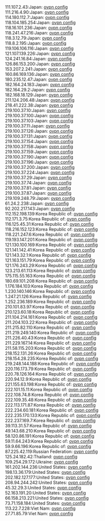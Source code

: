 111.107.2.43:Japan: [ovpn config](vpn/111_107_2_43.ovpn)  
111.216.4.90:Japan: [ovpn config](vpn/111_216_4_90.ovpn)  
114.180.112.7:Japan: [ovpn config](vpn/114_180_112_7.ovpn)  
118.104.185.254:Japan: [ovpn config](vpn/118_104_185_254.ovpn)  
118.16.101.236:Japan: [ovpn config](vpn/118_16_101_236.ovpn)  
118.241.47.216:Japan: [ovpn config](vpn/118_241_47_216.ovpn)  
118.3.12.79:Japan: [ovpn config](vpn/118_3_12_79.ovpn)  
118.8.2.195:Japan: [ovpn config](vpn/118_8_2_195.ovpn)  
119.106.106.116:Japan: [ovpn config](vpn/119_106_106_116.ovpn)  
121.107.139.226:Japan: [ovpn config](vpn/121_107_139_226.ovpn)  
124.241.16.84:Japan: [ovpn config](vpn/124_241_16_84.ovpn)  
126.86.153.200:Japan: [ovpn config](vpn/126_86_153_200.ovpn)  
153.207.2.241:Japan: [ovpn config](vpn/153_207_2_241.ovpn)  
160.86.169.136:Japan: [ovpn config](vpn/160_86_169_136.ovpn)  
180.235.12.47:Japan: [ovpn config](vpn/180_235_12_47.ovpn)  
182.164.24.183:Japan: [ovpn config](vpn/182_164_24_183.ovpn)  
182.164.29.2:Japan: [ovpn config](vpn/182_164_29_2.ovpn)  
182.168.18.129:Japan: [ovpn config](vpn/182_168_18_129.ovpn)  
211.124.206.48:Japan: [ovpn config](vpn/211_124_206_48.ovpn)  
218.41.222.38:Japan: [ovpn config](vpn/218_41_222_38.ovpn)  
219.100.37.10:Japan: [ovpn config](vpn/219_100_37_10.ovpn)  
219.100.37.100:Japan: [ovpn config](vpn/219_100_37_100.ovpn)  
219.100.37.103:Japan: [ovpn config](vpn/219_100_37_103.ovpn)  
219.100.37.11:Japan: [ovpn config](vpn/219_100_37_11.ovpn)  
219.100.37.126:Japan: [ovpn config](vpn/219_100_37_126.ovpn)  
219.100.37.131:Japan: [ovpn config](vpn/219_100_37_131.ovpn)  
219.100.37.154:Japan: [ovpn config](vpn/219_100_37_154.ovpn)  
219.100.37.158:Japan: [ovpn config](vpn/219_100_37_158.ovpn)  
219.100.37.159:Japan: [ovpn config](vpn/219_100_37_159.ovpn)  
219.100.37.190:Japan: [ovpn config](vpn/219_100_37_190.ovpn)  
219.100.37.196:Japan: [ovpn config](vpn/219_100_37_196.ovpn)  
219.100.37.200:Japan: [ovpn config](vpn/219_100_37_200.ovpn)  
219.100.37.224:Japan: [ovpn config](vpn/219_100_37_224.ovpn)  
219.100.37.29:Japan: [ovpn config](vpn/219_100_37_29.ovpn)  
219.100.37.74:Japan: [ovpn config](vpn/219_100_37_74.ovpn)  
219.100.37.81:Japan: [ovpn config](vpn/219_100_37_81.ovpn)  
219.100.37.87:Japan: [ovpn config](vpn/219_100_37_87.ovpn)  
219.109.248.79:Japan: [ovpn config](vpn/219_109_248_79.ovpn)  
61.24.2.238:Japan: [ovpn config](vpn/61_24_2_238.ovpn)  
92.202.217.143:Japan: [ovpn config](vpn/92_202_217_143.ovpn)  
112.152.198.139:Korea Republic of: [ovpn config](vpn/112_152_198_139.ovpn)  
112.171.3.75:Korea Republic of: [ovpn config](vpn/112_171_3_75.ovpn)  
116.125.45.31:Korea Republic of: [ovpn config](vpn/116_125_45_31.ovpn)  
118.216.152.123:Korea Republic of: [ovpn config](vpn/118_216_152_123.ovpn)  
118.221.247.6:Korea Republic of: [ovpn config](vpn/118_221_247_6.ovpn)  
119.193.147.201:Korea Republic of: [ovpn config](vpn/119_193_147_201.ovpn)  
121.130.100.169:Korea Republic of: [ovpn config](vpn/121_130_100_169.ovpn)  
121.141.142.41:Korea Republic of: [ovpn config](vpn/121_141_142_41.ovpn)  
121.143.32.1:Korea Republic of: [ovpn config](vpn/121_143_32_1.ovpn)  
121.163.151.79:Korea Republic of: [ovpn config](vpn/121_163_151_79.ovpn)  
121.176.243.29:Korea Republic of: [ovpn config](vpn/121_176_243_29.ovpn)  
123.213.61.113:Korea Republic of: [ovpn config](vpn/123_213_61_113.ovpn)  
175.115.55.163:Korea Republic of: [ovpn config](vpn/175_115_55_163.ovpn)  
180.69.101.208:Korea Republic of: [ovpn config](vpn/180_69_101_208.ovpn)  
1.176.184.103:Korea Republic of: [ovpn config](vpn/1_176_184_103.ovpn)  
1.230.140.146:Korea Republic of: [ovpn config](vpn/1_230_140_146.ovpn)  
1.247.21.126:Korea Republic of: [ovpn config](vpn/1_247_21_126.ovpn)  
1.252.236.189:Korea Republic of: [ovpn config](vpn/1_252_236_189.ovpn)  
210.101.83.97:Korea Republic of: [ovpn config](vpn/210_101_83_97.ovpn)  
210.123.60.18:Korea Republic of: [ovpn config](vpn/210_123_60_18.ovpn)  
211.104.214.161:Korea Republic of: [ovpn config](vpn/211_104_214_161.ovpn)  
211.204.103.22:Korea Republic of: [ovpn config](vpn/211_204_103_22.ovpn)  
211.215.82.110:Korea Republic of: [ovpn config](vpn/211_215_82_110.ovpn)  
211.219.249.140:Korea Republic of: [ovpn config](vpn/211_219_249_140.ovpn)  
211.226.40.43:Korea Republic of: [ovpn config](vpn/211_226_40_43.ovpn)  
211.229.167.14:Korea Republic of: [ovpn config](vpn/211_229_167_14.ovpn)  
211.58.115.203:Korea Republic of: [ovpn config](vpn/211_58_115_203.ovpn)  
218.152.131.26:Korea Republic of: [ovpn config](vpn/218_152_131_26.ovpn)  
218.154.28.235:Korea Republic of: [ovpn config](vpn/218_154_28_235.ovpn)  
219.248.144.188:Korea Republic of: [ovpn config](vpn/219_248_144_188.ovpn)  
220.116.173.79:Korea Republic of: [ovpn config](vpn/220_116_173_79.ovpn)  
220.78.126.164:Korea Republic of: [ovpn config](vpn/220_78_126_164.ovpn)  
220.94.12.9:Korea Republic of: [ovpn config](vpn/220_94_12_9.ovpn)  
221.155.63.198:Korea Republic of: [ovpn config](vpn/221_155_63_198.ovpn)  
222.101.15.11:Korea Republic of: [ovpn config](vpn/222_101_15_11.ovpn)  
222.108.74.8:Korea Republic of: [ovpn config](vpn/222_108_74_8.ovpn)  
222.109.35.48:Korea Republic of: [ovpn config](vpn/222_109_35_48.ovpn)  
222.113.171.87:Korea Republic of: [ovpn config](vpn/222_113_171_87.ovpn)  
222.234.60.181:Korea Republic of: [ovpn config](vpn/222_234_60_181.ovpn)  
222.235.170.133:Korea Republic of: [ovpn config](vpn/222_235_170_133.ovpn)  
222.237.169.7:Korea Republic of: [ovpn config](vpn/222_237_169_7.ovpn)  
39.113.31.57:Korea Republic of: [ovpn config](vpn/39_113_31_57.ovpn)  
49.143.68.210:Korea Republic of: [ovpn config](vpn/49_143_68_210.ovpn)  
58.120.86.191:Korea Republic of: [ovpn config](vpn/58_120_86_191.ovpn)  
59.11.64.243:Korea Republic of: [ovpn config](vpn/59_11_64_243.ovpn)  
59.9.66.196:Korea Republic of: [ovpn config](vpn/59_9_66_196.ovpn)  
87.225.42.119:Russian Federation: [ovpn config](vpn/87_225_42_119.ovpn)  
125.24.182.42:Thailand: [ovpn config](vpn/125_24_182_42.ovpn)  
109.254.29.172:Ukraine: [ovpn config](vpn/109_254_29_172.ovpn)  
161.202.144.236:United States: [ovpn config](vpn/161_202_144_236.ovpn)  
198.13.36.179:United States: [ovpn config](vpn/198_13_36_179.ovpn)  
202.182.127.177:United States: [ovpn config](vpn/202_182_127_177.ovpn)  
208.94.244.242:United States: [ovpn config](vpn/208_94_244_242.ovpn)  
45.32.29.3:United States: [ovpn config](vpn/45_32_29_3.ovpn)  
52.163.191.20:United States: [ovpn config](vpn/52_163_191_20.ovpn)  
66.158.213.221:United States: [ovpn config](vpn/66_158_213_221.ovpn)  
73.71.158.184:United States: [ovpn config](vpn/73_71_158_184.ovpn)  
113.22.7.228:Viet Nam: [ovpn config](vpn/113_22_7_228.ovpn)  
27.71.85.79:Viet Nam: [ovpn config](vpn/27_71_85_79.ovpn)  
